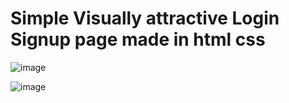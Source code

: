 # Simple Visually attractive Login Signup page made in html css

![image](https://github.com/gautam899/Login_SIgnup/assets/124019261/18a69b1c-a22d-46ec-a704-0f33a33633ad)

![image](https://github.com/gautam899/Login_SIgnup/assets/124019261/b7c7b2b1-65a6-4661-bc65-ae34727b287c)
